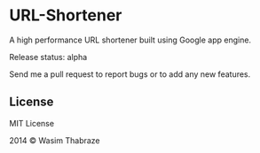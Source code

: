 URL-Shortener
=============

A high performance URL shortener built using Google app engine.

Release status: alpha

Send me a pull request to report bugs or to add any new features.

License
----------

MIT License

2014 © Wasim Thabraze
